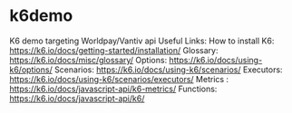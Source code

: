 # k6demo
K6 demo targeting Worldpay/Vantiv api
Useful Links:
How to install K6: https://k6.io/docs/getting-started/installation/
Glossary: https://k6.io/docs/misc/glossary/
Options: https://k6.io/docs/using-k6/options/
Scenarios: https://k6.io/docs/using-k6/scenarios/
Executors: https://k6.io/docs/using-k6/scenarios/executors/
Metrics : https://k6.io/docs/javascript-api/k6-metrics/
Functions: https://k6.io/docs/javascript-api/k6/


